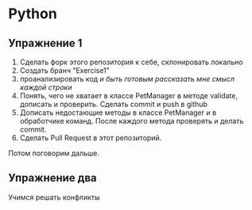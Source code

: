 # Python
## Упражнение 1
1. Сделать форк этого репозитория к себе, склонировать локально
2. Создать бранч "Exercise1"
3. проанализировать код *и быть готовым рассказать мне смысл каждой строки*
4. Понять, чего не хватает в классе PetManager в методе validate, дописать и проверить. Сделать commit и push в github
5. Дописать недостающие методы в классе PetManager и в обработчике команд. После каждого метода проверять и делать commit.
6. Сделать Pull Request в этот репозиторий.

Потом поговорим дальше.

## Упражнение два
Учимся решать конфликты
